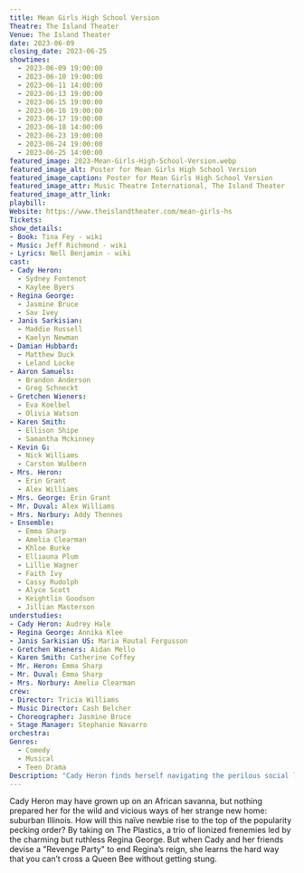 ```yaml
---
title: Mean Girls High School Version
Theatre: The Island Theater
Venue: The Island Theater
date: 2023-06-09
closing_date: 2023-06-25
showtimes:
  - 2023-06-09 19:00:00
  - 2023-06-10 19:00:00
  - 2023-06-11 14:00:00
  - 2023-06-13 19:00:00
  - 2023-06-15 19:00:00
  - 2023-06-16 19:00:00
  - 2023-06-17 19:00:00
  - 2023-06-18 14:00:00
  - 2023-06-23 19:00:00
  - 2023-06-24 19:00:00
  - 2023-06-25 14:00:00
featured_image: 2023-Mean-Girls-High-School-Version.webp
featured_image_alt: Poster for Mean Girls High School Version
featured_image_caption: Poster for Mean Girls High School Version
featured_image_attr: Music Theatre International, The Island Theater
featured_image_attr_link: 
playbill:
Website: https://www.theislandtheater.com/mean-girls-hs
Tickets: 
show_details: 
- Book: Tina Fey - wiki
- Music: Jeff Richmond - wiki
- Lyrics: Nell Benjamin - wiki
cast:
- Cady Heron: 
  - Sydney Fontenot
  - Kaylee Byers 
- Regina George: 
  - Jasmine Bruce
  - Sav Ivey 
- Janis Sarkisian: 
  - Maddie Russell
  - Kaelyn Newman 
- Damian Hubbard: 
  - Matthew Duck
  - Leland Locke 
- Aaron Samuels: 
  - Brandon Anderson
  - Greg Schneckt 
- Gretchen Wieners: 
  - Eva Koelbel
  - Olivia Watson 
- Karen Smith: 
  - Ellison Shipe
  - Samantha Mckinney 
- Kevin G: 
  - Nick Williams
  - Carston Wulbern 
- Mrs. Heron: 
  - Erin Grant
  - Alex Williams
- Mrs. George: Erin Grant
- Mr. Duval: Alex Williams 
- Mrs. Norbury: Addy Thennes
- Ensemble:
  - Emma Sharp 
  - Amelia Clearman
  - Khloe Burke
  - Elliauna Plum
  - Lillie Wagner
  - Faith Ivy 
  - Cassy Rudolph
  - Alyce Scott
  - Keightlin Goodson 
  - Jillian Masterson
understudies:
- Cady Heron: Audrey Hale
- Regina George: Annika Klee
- Janis Sarkisian US: Maria Routal Fergusson
- Gretchen Wieners: Aidan Mello
- Karen Smith: Catherine Coffey
- Mr. Heron: Emma Sharp
- Mr. Duval: Emma Sharp
- Mrs. Norbury: Amelia Clearman
crew:
- Director: Tricia Williams 
- Music Director: Cash Belcher 
- Choreographer: Jasmine Bruce 
- Stage Manager: Stephanie Navarro
orchestra:
Genres:
  - Comedy
  - Musical
  - Teen Drama
Description: "Cady Heron finds herself navigating the perilous social labyrinth of American high school when she moves from Africa. Armed with wit and advice from her new friends, she takes on The Plastics, the A-list queen bees."
---
```

Cady Heron may have grown up on an African savanna, but nothing prepared her for the wild and vicious ways of her strange new home: suburban Illinois. How will this naïve newbie rise to the top of the popularity pecking order? By taking on The Plastics, a trio of lionized frenemies led by the charming but ruthless Regina George. But when Cady and her friends devise a "Revenge Party" to end Regina’s reign, she learns the hard way that you can’t cross a Queen Bee without getting stung.